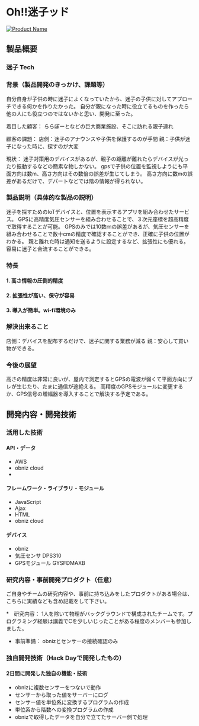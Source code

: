 # Oh!!迷子ッド

[![Product Name](https://imgur.com/cra1YPX)](https://youtu.be/Bpuqe9G_IL4)

## 製品概要
### 迷子 Tech

### 背景（製品開発のきっかけ、課題等）

自分自身が子供の時に迷子によくなっていたから、迷子の子供に対してアプローチできる何かを作りたかった。
自分が親になった時に役立てるものを作ったら他の人にも役立つのではないかと思い、開発に至った。

着目した顧客：
ららぽーとなどの巨大商業施設、そこに訪れる親子連れ

顧客の課題：
店側：迷子のアナウンスや子供を保護するのが手間
親：子供が迷子になった時に、探すのが大変


現状：
迷子対策用のデバイスがあるが、親子の距離が離れたらデバイスが光ったり振動するなどの簡素な物しかない。
gpsで子供の位置を監視しようにも平面方向は数m、高さ方向はその数倍の誤差が生じてしまう。
高さ方向に数mの誤差があるだけで、デパートなどでは階の情報が得られない。


### 製品説明（具体的な製品の説明）
迷子を探すためのIoTデバイスと、位置を表示するアプリを組み合わせたサービス。
GPSに高精度気圧センサーを組み合わせることで、３次元座標を超高精度で取得することが可能。
GPSのみでは10数ｍの誤差があるが、気圧センサーを組み合わせることで数十cmの精度で確認することができ、正確に子供の位置がわかる。
親と離れた時は通知を送るように設定するなど、拡張性にも優れる。
容易に迷子と合流することができる。



### 特長

#### 1. 高さ情報の圧倒的精度

#### 2. 拡張性が高い、保守が容易

#### 3. 導入が簡単。wi-fi環境のみ

### 解決出来ること
店側：デバイスを配布するだけで、迷子に関する業務が減る
親：安心して買い物ができる。



### 今後の展望
高さの精度は非常に良いが、屋内で測定するとGPSの電波が弱くて平面方向にブレが生じたり、たまに通信が途絶える。
高精度のGPSモジュールに変更するか、GPS信号の増幅器を導入することで解決する予定である。


## 開発内容・開発技術
### 活用した技術
#### API・データ
* AWS
* obniz cloud
* 

#### フレームワーク・ライブラリ・モジュール
* JavaScript
* Ajax
* HTML
* obniz cloud



#### デバイス
* obniz
* 気圧センサ DPS310
* GPSモジュール GYSFDMAXB

### 研究内容・事前開発プロダクト（任意）
ご自身やチームの研究内容や、事前に持ち込みをしたプロダクトがある場合は、こちらに実績なども含め記載をして下さい。

*　研究内容：
1人を除いて物理がバックグラウンドで構成されたチームです。プログラミング経験は講義でCを少しいじったことがある程度のメンバーも参加しました。
* 事前準備：
obnizとセンサーの接続確認のみ


### 独自開発技術（Hack Dayで開発したもの）
#### 2日間に開発した独自の機能・技術
* obnizに複数センサーをつないで動作
* センサーから取った値をサーバーにログ
* センサー値を単位系に変換するプログラムの作成
* 単位系から階数への変換プログラムの作成
* obnizで取得したデータを自分で立てたサーバー側で処理

